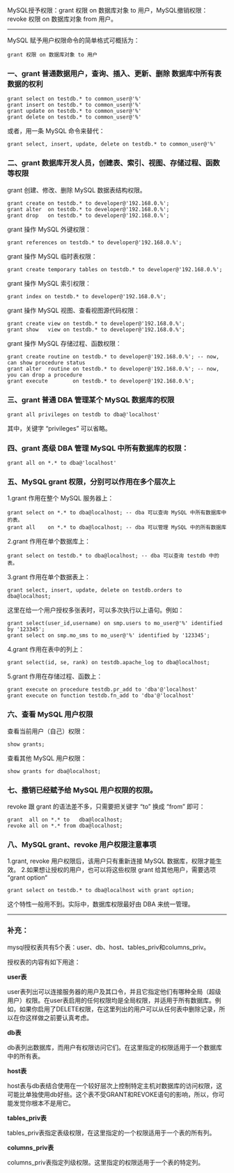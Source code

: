 MySQL授予权限：grant 权限 on 数据库对象 to 用户，MySQL撤销权限：revoke 权限 on 数据库对象 from 用户。


----

MySQL 赋予用户权限命令的简单格式可概括为：

    
    grant 权限 on 数据库对象 to 用户  

### 一、grant 普通数据用户，查询、插入、更新、删除 数据库中所有表数据的权利

    
    grant select on testdb.* to common_user@'%'  
    grant insert on testdb.* to common_user@'%'  
    grant update on testdb.* to common_user@'%'  
    grant delete on testdb.* to common_user@'%'  

或者，用一条 MySQL 命令来替代：

    
    grant select, insert, update, delete on testdb.* to common_user@'%'  
### 二、grant 数据库开发人员，创建表、索引、视图、存储过程、函数等权限
grant 创建、修改、删除 MySQL 数据表结构权限。

    grant create on testdb.* to developer@'192.168.0.%';  
    grant alter  on testdb.* to developer@'192.168.0.%';  
    grant drop   on testdb.* to developer@'192.168.0.%';  
grant 操作 MySQL 外键权限：

    
    grant references on testdb.* to developer@'192.168.0.%';  
grant 操作 MySQL 临时表权限：

    
    grant create temporary tables on testdb.* to developer@'192.168.0.%';  
grant 操作 MySQL 索引权限：

    
    grant index on testdb.* to developer@'192.168.0.%';  
grant 操作 MySQL 视图、查看视图源代码权限：


    grant create view on testdb.* to developer@'192.168.0.%';  
    grant show   view on testdb.* to developer@'192.168.0.%';  
grant 操作 MySQL 存储过程、函数权限：


    grant create routine on testdb.* to developer@'192.168.0.%'; -- now, can show procedure status  
    grant alter  routine on testdb.* to developer@'192.168.0.%'; -- now, you can drop a procedure  
    grant execute        on testdb.* to developer@'192.168.0.%';  
### 三、grant 普通 DBA 管理某个 MySQL 数据库的权限

    
    grant all privileges on testdb to dba@'localhost'  
其中，关键字 “privileges” 可以省略。
### 四、grant 高级 DBA 管理 MySQL 中所有数据库的权限：


    
    grant all on *.* to dba@'localhost'  
### 五、MySQL grant 权限，分别可以作用在多个层次上
1.grant 作用在整个 MySQL 服务器上：


    
    grant select on *.* to dba@localhost; -- dba 可以查询 MySQL 中所有数据库中的表。  
    grant all    on *.* to dba@localhost; -- dba 可以管理 MySQL 中的所有数据库  
2.grant 作用在单个数据库上：

    
    grant select on testdb.* to dba@localhost; -- dba 可以查询 testdb 中的表。  
3.grant 作用在单个数据表上：

    
    grant select, insert, update, delete on testdb.orders to dba@localhost;  
这里在给一个用户授权多张表时，可以多次执行以上语句。例如：

    
    grant select(user_id,username) on smp.users to mo_user@'%' identified by '123345';  
    grant select on smp.mo_sms to mo_user@'%' identified by '123345';  
4.grant 作用在表中的列上：

    
    grant select(id, se, rank) on testdb.apache_log to dba@localhost;  
5.grant 作用在存储过程、函数上：

    
    grant execute on procedure testdb.pr_add to 'dba'@'localhost'  
    grant execute on function testdb.fn_add to 'dba'@'localhost'  
### 六、查看 MySQL 用户权限
查看当前用户（自己）权限：
    
    show grants;  

查看其他 MySQL 用户权限：

    
    show grants for dba@localhost;  

### 七、撤销已经赋予给 MySQL 用户权限的权限。

revoke 跟 grant 的语法差不多，只需要把关键字 “to” 换成 “from” 即可：

    grant  all on *.* to   dba@localhost;  
    revoke all on *.* from dba@localhost;  
### 八、MySQL grant、revoke 用户权限注意事项
1.grant, revoke 用户权限后，该用户只有重新连接 MySQL 数据库，权限才能生效。
2.如果想让授权的用户，也可以将这些权限 grant 给其他用户，需要选项 “grant option“
    
    grant select on testdb.* to dba@localhost with grant option;  
这个特性一般用不到。实际中，数据库权限最好由 DBA 来统一管理。

-------
### 补充：

mysql授权表共有5个表：user、db、host、tables_priv和columns_priv。

授权表的内容有如下用途：

**user表**

user表列出可以连接服务器的用户及其口令，并且它指定他们有哪种全局（超级用户）权限。在user表启用的任何权限均是全局权限，并适用于所有数据库。例如，如果你启用了DELETE权限，在这里列出的用户可以从任何表中删除记录，所以在你这样做之前要认真考虑。

**db表**

db表列出数据库，而用户有权限访问它们。在这里指定的权限适用于一个数据库中的所有表。

**host表**

host表与db表结合使用在一个较好层次上控制特定主机对数据库的访问权限，这可能比单独使用db好些。这个表不受GRANT和REVOKE语句的影响，所以，你可能发觉你根本不是用它。

**tables_priv表**

tables_priv表指定表级权限，在这里指定的一个权限适用于一个表的所有列。

**columns_priv表**

columns_priv表指定列级权限。这里指定的权限适用于一个表的特定列。